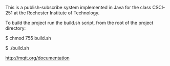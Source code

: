 This is a publish-subscribe system implemented in Java for the class CSCI-251 at the Rochester Institute of Technology.

To build the project run the build.sh script,
from the root of the project directory:

$ chmod 755 build.sh

$ ./build.sh

http://mqtt.org/documentation
